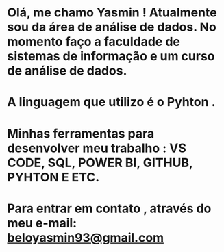  # Olá, me chamo Yasmin ! Atualmente sou da  área de análise  de dados.  No momento  faço a faculdade de sistemas de informação e um curso de análise de dados.
 #  A linguagem que utilizo é o Pyhton .
 # Minhas ferramentas para desenvolver meu trabalho : VS CODE, SQL, POWER BI, GITHUB, PYHTON E  ETC.
 # Para entrar em contato , através do meu e-mail: beloyasmin93@gmail.com
 
 

